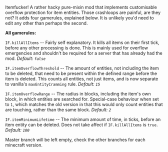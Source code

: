 Itemfucker! A rather hacky pure-mixin mod that implements customisable overflow protection for item entities. Those crashloops are painful, are they not? It adds four gamerules, explained below. It is unlikely you'd need to edit any other than perhaps the second.

**All gamerules:**

`IF.killAllItems` -- Fairly self explanatory. It kills all items on their first tick, before any other processing is done. This is mainly used for overflow emergencies and shouldn't be required for a server that has already had the mod. *Default: `false`*

`IF.itemOverflowThreshold` -- The amount of entities, not including the item to be deleted, that need to be present within the defined range before the item is deleted. This counts all entities, not just items, and is now separate to vanilla's `maxEntityCramming` rule. *Default: `15`*

`IF.itemOverflowRange` -- The radius in blocks, including the item's own block, in which entities are searched for. Special-case behaviour when set to `1`, which matches the old version in that this would only count entities that are touching, rather than the same block. *Default: `2`*

`IF.itemMinimumLifetime` -- The minimum amount of time, in ticks, before an item entity can be deleted. Does not take affect if `IF.killAllItems` is `true`. *Default: `100`*

Master branch will be left empty, check the other branches for each minecraft version.
